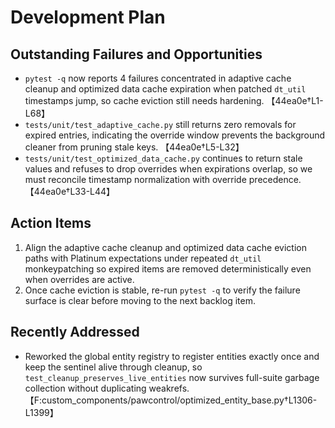 # Development Plan

## Outstanding Failures and Opportunities
- `pytest -q` now reports 4 failures concentrated in adaptive cache cleanup and optimized data cache expiration when patched `dt_util` timestamps jump, so cache eviction still needs hardening. 【44ea0e†L1-L68】
- `tests/unit/test_adaptive_cache.py` still returns zero removals for expired entries, indicating the override window prevents the background cleaner from pruning stale keys. 【44ea0e†L5-L32】
- `tests/unit/test_optimized_data_cache.py` continues to return stale values and refuses to drop overrides when expirations overlap, so we must reconcile timestamp normalization with override precedence. 【44ea0e†L33-L44】

## Action Items
1. Align the adaptive cache cleanup and optimized data cache eviction paths with Platinum expectations under repeated `dt_util` monkeypatching so expired items are removed deterministically even when overrides are active.
2. Once cache eviction is stable, re-run `pytest -q` to verify the failure surface is clear before moving to the next backlog item.

## Recently Addressed
- Reworked the global entity registry to register entities exactly once and keep the sentinel alive through cleanup, so `test_cleanup_preserves_live_entities` now survives full-suite garbage collection without duplicating weakrefs. 【F:custom_components/pawcontrol/optimized_entity_base.py†L1306-L1399】

